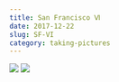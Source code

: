 ```yaml
---
title: San Francisco Ⅵ
date: 2017-12-22
slug: SF-VI
category: taking-pictures
---
```


<div class="gallery">
    <img src="/photos/sf/011.jpg" />
    <img src="/photos/sf/012.jpg" />
</div>
